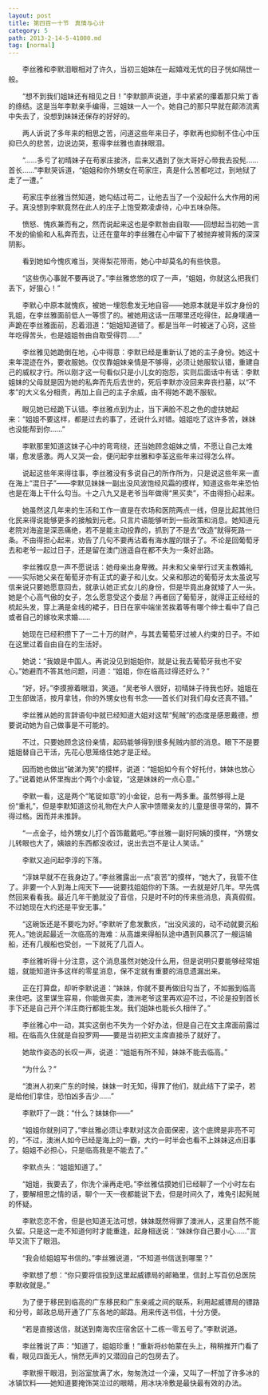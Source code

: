 ```yaml
---
layout: post
title: 第四百一十节　真情与心计
category: 5
path: 2013-2-14-5-41000.md
tag: [normal]
---
```


　　李丝雅和李默泪眼相对了许久，当初三姐妹在一起嬉戏无忧的日子恍如隔世一般。

　　“想不到我们姐妹还有相见之日！”李默颤声说道，手中紧紧的攥着那只紫丁香的绦结。这是当年李默亲手编得，三姐妹一人一个。她自己的那只早就在颠沛流离中失去了，没想到妹妹还保存的好好的。

　　两人诉说了多年来的相思之苦，问道这些年来日子，李默再也抑制不住心中压抑已久的悲苦，边说边哭，惹得李丝雅也直抹眼泪。

　　“……多亏了初晴妹子在苟家庄接济，后来又遇到了张大哥好心带我去投髡……首长……”李默哭诉道，“姐姐和你外甥女在苟家庄，真是什么苦都吃过，到地狱了走了一遭。”

　　苟家庄李丝雅当然知道，她勾结过苟二，让他去当了一个没起什么大作用的闲子。真没想到李默竟然在此人的庄子上饱受欺凌虐待，心中五味杂陈。

　　愤怒、愧疚兼而有之，然而说起来这也是李默咎由自取――回想起当初她一言不发的偷偷和人私奔而去，让还在童年的李丝雅在心中留下了被抛弃被背叛的深深阴影。

　　看到她如今愧疚难当，哭得梨花带雨，她心中却莫名的有些快意。

　　“这些伤心事就不要再说了。”李丝雅悠悠的叹了一声，“姐姐，你就这么把我们丢下，好狠心！”

　　李默心中原本就愧疚，被她一埋怨愈发无地自容――她原本就是半奴才身份的乳姐，在李丝雅面前低人一等惯了的。被她用这话一压哪里还吃得住，起身噗通一声跪在李丝雅面前，忍着泪道：“姐姐知道错了。都是当年一时被迷了心窍，这些年吃得苦头，也是姐姐咎由自取受得罚……”

　　李丝雅见她跪倒在地，心中得意：李默已经是重新认了她的主子身份。她这十来年混迹在外，要收服她。仅仅靠姐妹亲情是不够得，必须让她服软认错，重建自己的威权才行。所以刚才这一句看似只是小儿女的抱怨，实则后面话中有话：李默姐妹的父母就是因为她的私奔而先后去世的，死后李默亦没回来奔丧扫墓，以“不孝”的大义名分相责，再加上自己的主子余威，由不得她不跪不服软。

　　眼见她已经跪下认错。李丝雅点到为止，当下满脸不忍之色的虚扶她起来：“姐姐不要这样，都是过去的事了，还说什么对错。姐姐吃了这许多苦，妹妹也没能帮到你……”

　　李默那里知道这妹子心中的弯弯绕，还当她顾念姐妹之情，不愿让自己太难堪，愈发感激。两人又哭一会，便问起李丝雅和李荃这些年来过得怎么样。

　　说起这些年来得往事，李丝雅没有多说自己的所作所为，只是说这些年来一直在海上“混日子”――李默见妹妹一副出没风波饱经风霜的摸样，知道这些年来恐怕也是在海上干什么勾当。十之八九又是老爷当年做得“黑买卖”，不由得担心起来。

　　她虽然这几年来的生活和工作一直是在农场和医院两点一线，但是比起其他归化民来得说能够更多的接触到元老。只言片语能够听到一些政策和消息。她知道元老院对海盗是深恶痛绝，若不是能主动投靠的，抓到了不是去“改造”就得死路一条。不由得担心起来，劝告了几句不要再沾着有海水腥的银子了。不论是回葡萄牙去和老爷一起过日子，还是留在澳门逍遥自在都不失为一条好出路。

　　李丝雅叹息一声不愿说话：她母亲出身卑微。并未和父亲举行过天主教婚礼――实际她父亲在葡萄牙亦有正式的妻子和儿女。父亲和那边的葡萄牙太太虽说写信来说只要她愿意回去，就承认她正式女儿的身份，但是毕竟出身就矮了人一头。她是个心高气傲的女子，怎么愿意受这个委屈？再者回了葡萄牙，就得正正经经的梳起头发，穿上满是金线的裙子，日日在家中端坐苦挨着等有哪个绅士看中了自己或者自己的嫁妆来求婚……

　　她现在已经积攒下了一二十万的财产，与其去葡萄牙过被人约束的日子。不如在这里过着自由自在的生活好。

　　她说：“我娘是中国人。再说没见到姐姐你，就是让我去葡萄牙我也不安心。”她避而不答其他问题，问道：“姐姐，你在临高过得还好么？”

　　“好，好。”李摸擦着眼泪，笑道。“吴老爷人很好，初晴妹子待我也好。姐姐在卫生部做活，按月拿钱，你的外甥女也有书念――首长们对我们母女还真不错。”

　　李丝雅从她的言辞语句中就已经知道大姐对这帮“髡贼”的态度是感恩戴德，想要说动她为自己做事是不可能的。

　　不过，只要她顾念这份亲情，起码能够得到很多髡贼内部的消息。眼下不是要姐姐替自己干活，先花心思笼络住她才是正经。

　　因而她也做出“破涕为笑”的摸样，说道：“姐姐如今有个好托付，妹妹也放心了。”说着她从怀里掏出个两个小金锭，“这是妹妹的一点心意。”

　　李默一看，这是两个“笔锭如意”的小金锭，总有一两多重。虽然够得上是份“重礼”，但是李默知道这份礼物在大户人家中馈赠亲友的儿童是很寻常的，算不得过格。因而并未推辞。

　　“一点金子，给外甥女儿打个首饰戴戴吧。”李丝雅一副好阿姨的摸样，“外甥女儿转眼也大了，姨娘的东西都没收过，说出去岂不是让人笑话。”

　　李默又追问起李淳的下落。

　　“淳妹早就不在我身边了。”李丝雅露出一点“哀苦”的摸样，“她大了，我管不住了。非要一个人到海上闯天下――说要找姐姐你的下落。一去就是好几年。早先偶然回来看看我。最近几年干脆就没了音信，只是时不时的传来些消息，真真假假。不过她现在大约还是平安无事。”

　　“这碗饭还是不要吃为好。”李默听了愈发歉疚，“出没风波的，动不动就要沉船死人。”她说起最近一次临高的海难：从高雄来得船队途中遇到风暴沉了一艘运输船，还有几艘船也受创，一下就死了几百人。

　　李丝雅听得十分注意，这个消息虽然对她没什么用，但是说明只要能够经常姐姐，就能知道许多这样的零星消息，保不定就有重要的消息遗漏出来。

　　正在打算盘，却听李默说道：“妹妹，你就不要再做旧勾当了，不如搬到临高来住吧。这里谋生容易，你能做买卖，澳洲老爷这里再欢迎不过，不论是投到首长手下还是自己开个洋庄商行都能生发。我们姐妹也能长久相伴了。”

　　李丝雅心中一动，其实这倒也不失为一个好办法，但是自己在文主席面前露过相。在临高久住就是自投罗网――要是当初把文主席直接杀了就好了。

　　她故作姿态的长叹一声，说道：“姐姐有所不知，妹妹不能去临高。”

　　“为什么？”

　　“澳洲人初来广东的时候，妹妹一时无知，得罪了他们，就此结下了梁子，若是给他们拿住，恐怕凶多吉少……”

　　李默吓了一跳：“什么？妹妹你――”

　　“姐姐你就别问了，”李丝雅必须让李默对这次会面保密，这个底牌是非亮不可的，“不过，澳洲人如今已经是海上的一霸，大约一时半会也看不上妹妹这点旧事了。姐姐不必担心，只是临高我是不能去了。”

　　李默点头：“姐姐知道了。”

　　“姐姐，我要去了，你洗个澡再走吧。”李丝雅估摸她们已经聊了一个小时左右了，要解相思之情的话，聊个一天一夜都能说下去，但是时间久了，难免引起髡贼的怀疑。

　　李默恋恋不舍，但是也知道无法可想，妹妹既然得罪了澳洲人，这里自然不能久留。只是这一走不知道何时才能重逢，起身相送说：“妹妹你自己要小心……”言毕又流下了眼泪。

　　“我会给姐姐写书信的。”李丝雅说道，“不知道书信送到哪里？”

　　李默想了想：“你只要将信投到这里起威镖局的邮箱里，信封上写百仞总医院李默收就是。”

　　为了便于移民到临高的广东移民和广东亲戚之间的联系，利用起威镖局的镖路和分号，邮政总局开通了广东各地的邮路。用来传送书信，十分方便。

　　“若是直接送信，就送到南海农庄宿舍区十二栋一零五号了。”李默说道。

　　李丝雅说了声：“知道了，姐姐珍重！”重新将纱帕蒙在头上，稍稍推开门看了看，眼见四面无人，悄然无声的又潜回自己的包房去了。

　　李默擦干眼泪，到浴室放满了水，匆匆洗过一个澡，又叫了一杯加了许多冰的冰镇饮料――她知道要掩饰哭泣过的眼睛，用冰块冷敷是最快最有效的办法。